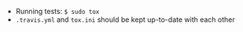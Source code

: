* Running tests: `$ sudo tox`
* `.travis.yml` and `tox.ini` should be kept up-to-date with each other
